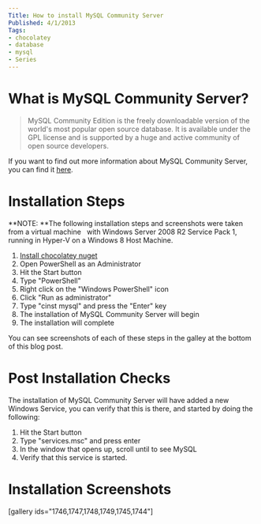 ```yaml
---
Title: How to install MySQL Community Server
Published: 4/1/2013
Tags:
- chocolatey
- database
- mysql
- Series
---
```


# What is MySQL Community Server?

>MySQL Community Edition is the freely downloadable version of the world's most popular open source database. It is available under the GPL license and is supported by a huge and active community of open source developers.

If you want to find out more information about MySQL Community Server, you can find it [here](http://www.mysql.com/products/community/).

# Installation Steps

**NOTE: **The following installation steps and screenshots were taken from a virtual machine   with Windows Server 2008 R2 Service Pack 1, running in Hyper-V on a Windows 8 Host Machine.

1. [Install chocolatey nuget](http://gep13.me/S8ZnDT)
1. Open PowerShell as an Administrator
1. Hit the Start button
1. Type "PowerShell"
1. Right click on the "Windows PowerShell" icon
1. Click "Run as administrator"
1. Type "cinst mysql" and press the "Enter" key
1. The installation of MySQL Community Server will begin
1. The installation will complete

You can see screenshots of each of these steps in the galley at the bottom of this blog post.

# Post Installation Checks

The installation of MySQL Community Server will have added a new Windows Service, you can verify that this is there, and started by doing the following:

1. Hit the Start button
1. Type "services.msc" and press enter
1. In the window that opens up, scroll until to see MySQL
1. Verify that this service is started.

# Installation Screenshots

[gallery ids="1746,1747,1748,1749,1745,1744"]
